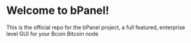 # Welcome to bPanel!

This is the official repo for the bPanel project, a full featured, enterprise level GUI for your Bcoin Bitcoin node